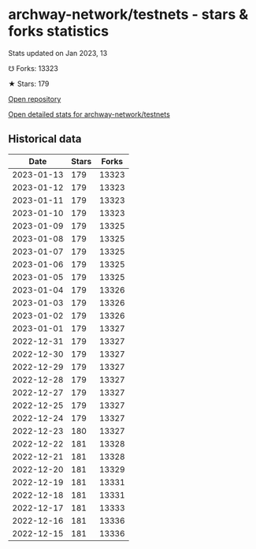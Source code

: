 # archway-network/testnets - stars & forks statistics

Stats updated on Jan 2023, 13

☋ Forks: 13323

★ Stars: 179

[Open repository](https://github.com/archway-network/testnets)

[Open detailed stats for archway-network/testnets](https://reviewgithub.com/rep/archway-network/testnets)

## Historical data
| Date | Stars | Forks |
|------|-------|-------|
| 2023-01-13 | 179 | 13323 | 
| 2023-01-12 | 179 | 13323 | 
| 2023-01-11 | 179 | 13323 | 
| 2023-01-10 | 179 | 13323 | 
| 2023-01-09 | 179 | 13325 | 
| 2023-01-08 | 179 | 13325 | 
| 2023-01-07 | 179 | 13325 | 
| 2023-01-06 | 179 | 13325 | 
| 2023-01-05 | 179 | 13325 | 
| 2023-01-04 | 179 | 13326 | 
| 2023-01-03 | 179 | 13326 | 
| 2023-01-02 | 179 | 13326 | 
| 2023-01-01 | 179 | 13327 | 
| 2022-12-31 | 179 | 13327 | 
| 2022-12-30 | 179 | 13327 | 
| 2022-12-29 | 179 | 13327 | 
| 2022-12-28 | 179 | 13327 | 
| 2022-12-27 | 179 | 13327 | 
| 2022-12-25 | 179 | 13327 | 
| 2022-12-24 | 179 | 13327 | 
| 2022-12-23 | 180 | 13327 | 
| 2022-12-22 | 181 | 13328 | 
| 2022-12-21 | 181 | 13328 | 
| 2022-12-20 | 181 | 13329 | 
| 2022-12-19 | 181 | 13331 | 
| 2022-12-18 | 181 | 13331 | 
| 2022-12-17 | 181 | 13333 | 
| 2022-12-16 | 181 | 13336 | 
| 2022-12-15 | 181 | 13336 | 

